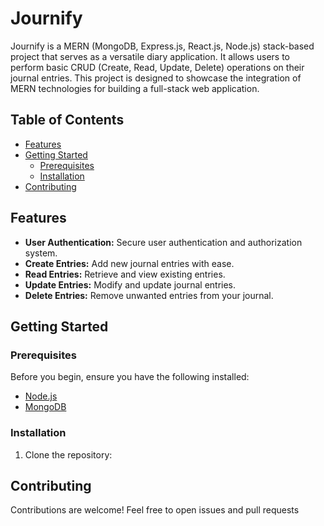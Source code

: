 # Journify

Journify is a MERN (MongoDB, Express.js, React.js, Node.js) stack-based project that serves as a versatile diary application. It allows users to perform basic CRUD (Create, Read, Update, Delete) operations on their journal entries. This project is designed to showcase the integration of MERN technologies for building a full-stack web application.

## Table of Contents

- [Features](#features)
- [Getting Started](#getting-started)
  - [Prerequisites](#prerequisites)
  - [Installation](#installation)
- [Contributing](#contributing)


## Features

- **User Authentication:** Secure user authentication and authorization system.
- **Create Entries:** Add new journal entries with ease.
- **Read Entries:** Retrieve and view existing entries.
- **Update Entries:** Modify and update journal entries.
- **Delete Entries:** Remove unwanted entries from your journal.

## Getting Started

### Prerequisites

Before you begin, ensure you have the following installed:

- [Node.js](https://nodejs.org/)
- [MongoDB](https://www.mongodb.com/)

### Installation

1. Clone the repository:

## Contributing
Contributions are welcome! Feel free to open issues and pull requests



